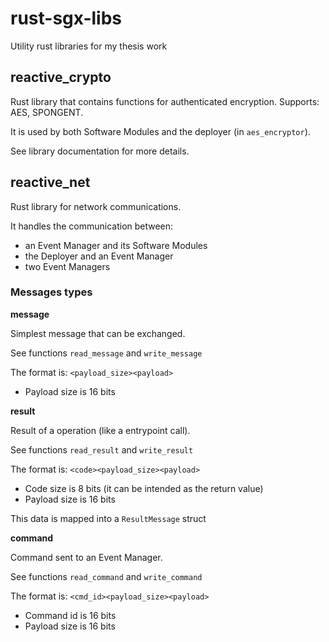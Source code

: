 # rust-sgx-libs

Utility rust libraries for my thesis work

## reactive_crypto

Rust library that contains functions for authenticated encryption. Supports: AES, SPONGENT.

It is used by both Software Modules and the deployer (in `aes_encryptor`).

See library documentation for more details.

## reactive_net

Rust library for network communications.

It handles the communication between:

- an Event Manager and its Software Modules
- the Deployer and an Event Manager
- two Event Managers

### Messages types

**message**

Simplest message that can be exchanged.

See functions `read_message` and `write_message`

The format is: `<payload_size><payload>`

  - Payload size is 16 bits

**result**

Result of a operation (like a entrypoint call).

See functions `read_result` and `write_result`

The format is: `<code><payload_size><payload>`

  - Code size is 8 bits (it can be intended as the return value)
  - Payload size is 16 bits

This data is mapped into a `ResultMessage` struct

**command**

Command sent to an Event Manager.

See functions `read_command` and `write_command`

The format is: `<cmd_id><payload_size><payload>`

  - Command id is 16 bits
  - Payload size is 16 bits

